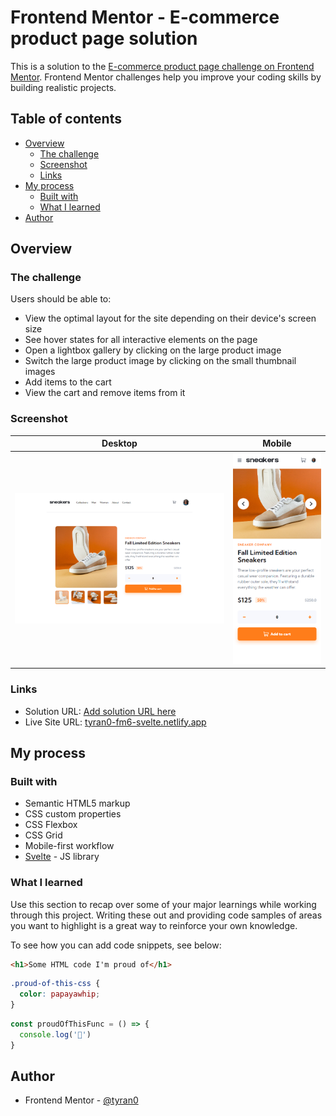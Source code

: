 # Frontend Mentor - E-commerce product page solution

This is a solution to the [E-commerce product page challenge on Frontend Mentor](https://www.frontendmentor.io/challenges/ecommerce-product-page-UPsZ9MJp6). Frontend Mentor challenges help you improve your coding skills by building realistic projects.

## Table of contents

- [Overview](#overview)
  - [The challenge](#the-challenge)
  - [Screenshot](#screenshot)
  - [Links](#links)
- [My process](#my-process)
  - [Built with](#built-with)
  - [What I learned](#what-i-learned)
- [Author](#author)

## Overview

### The challenge

Users should be able to:

- View the optimal layout for the site depending on their device's screen size
- See hover states for all interactive elements on the page
- Open a lightbox gallery by clicking on the large product image
- Switch the large product image by clicking on the small thumbnail images
- Add items to the cart
- View the cart and remove items from it

### Screenshot

| Desktop                        | Mobile                         |
| ------------------------------ | ------------------------------ |
| ![](./screenshots/desktop.png) | ![](./screenshots/mobile.png)  |

### Links

- Solution URL: [Add solution URL here](https://your-solution-url.com)
- Live Site URL: [tyran0-fm6-svelte.netlify.app](https://tyran0-fm6-svelte.netlify.app/)

## My process

### Built with

- Semantic HTML5 markup
- CSS custom properties
- CSS Flexbox
- CSS Grid
- Mobile-first workflow
- [Svelte](https://svelte.dev/) - JS library

### What I learned

Use this section to recap over some of your major learnings while working through this project. Writing these out and providing code samples of areas you want to highlight is a great way to reinforce your own knowledge.

To see how you can add code snippets, see below:

```html
<h1>Some HTML code I'm proud of</h1>
```
```css
.proud-of-this-css {
  color: papayawhip;
}
```
```js
const proudOfThisFunc = () => {
  console.log('🎉')
}
```

## Author

- Frontend Mentor - [@tyran0](https://www.frontendmentor.io/profile/tyran0)
